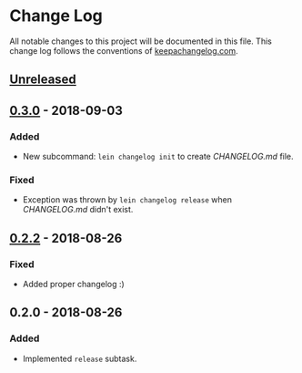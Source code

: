 # Change Log
All notable changes to this project will be documented in this file. This change log follows the conventions of [keepachangelog.com](http://keepachangelog.com/).

## [Unreleased]

## [0.3.0] - 2018-09-03
### Added
- New subcommand: `lein changelog init` to create _CHANGELOG.md_ file.
### Fixed
- Exception was thrown by `lein changelog release` when _CHANGELOG.md_ didn't exist.

## [0.2.2] - 2018-08-26
### Fixed
- Added proper changelog :)

## 0.2.0 - 2018-08-26
### Added
- Implemented `release` subtask.

[0.2.2]: https://github.com/dryewo/lein-changelog/compare/0.2.0...0.2.2
[0.3.0]: https://github.com/dryewo/lein-changelog/compare/0.2.2...0.3.0
[Unreleased]: https://github.com/dryewo/lein-changelog/compare/0.3.0...HEAD
